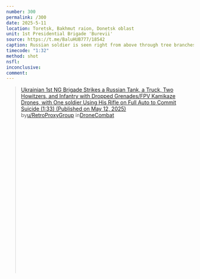 ```yaml
---
number: 300
permalink: /300
date: 2025-5-11
location: Toretsk, Bakhmut raion, Donetsk oblast
unit: 1st Presidential Brigade 'Burevii'
source: https://t.me/BaluHUB777/18542
caption: Russian soldier is seen right from above through tree branches testing his AK and shooting himself immediately
timecode: "1:32"
method: shot
nsfl: 
inconclusive: 
comment: 
---
```

<blockquote class="reddit-embed-bq" style="height:500px" data-embed-height="250"><a href="https://www.reddit.com/r/DroneCombat/comments/1klf2i3/ukrainian_1st_ng_brigade_strikes_a_russian_tank_a/">Ukrainian 1st NG Brigade Strikes a Russian Tank, a Truck, Two Howitzers, and Infantry with Dropped Grenades/FPV Kamikaze Drones, with One soldier Using His Rifle on Full Auto to Commit Suicide (1:33) (Published on May 12, 2025)</a><br> by<a href="https://www.reddit.com/user/RetroProxyGroup/">u/RetroProxyGroup</a> in<a href="https://www.reddit.com/r/DroneCombat/">DroneCombat</a></blockquote><script async="" src="https://embed.reddit.com/widgets.js" charset="UTF-8"></script>